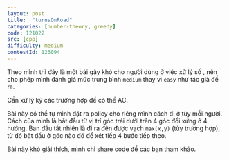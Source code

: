 ```yaml
---
layout: post
title:  "turnsOnRoad"
categories: [number-theory, greedy]
code: 121022
src: [cpp]
difficulty: medium
contestId: 126094
---
```


Theo mình thì đây là một bài gây khó cho người dùng ở việc xử lý số , nên cho phép mình đánh giá mức trung bình `medium` thay vì `easy` như tác giả đề ra.

Cần xử lý kỹ các trường hợp để có thể AC.

Bài này có thể tự mình đặt ra policy cho riêng mình cách đi ở tùy mỗi người. Cách của mình là bắt đầu từ vị trí góc trái dưới trên 4 góc đối xứng ở 4 hướng. Ban đầu tất nhiên là đi ra đên được vạch `max(x,y)` (tùy trường hợp), từ đó băt đầu ở góc nào đó để xét tiếp 4 bước tiếp theo.

Bài này khó giải thích, mình chỉ share code để các bạn tham khảo.
